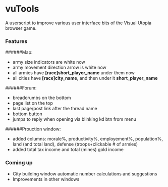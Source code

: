 # vuTools
A userscript to improve various user interface bits of the Visual Utopia browser game.
### Features
######Map:
- army size indicators are white now
- army movement direction arrow is white now
- all armies have **[race]short_player_name** under them now
- all cities have **[race]city_name**, and then under it **short_player_name**

######Forum:
- breadcrumbs on the bottom
- page list on the top
- last page/post link after the thread name
- bottom button
- jumps to reply when opening via blinking kd btn from menu

######Prouction window:
- added columns: morale%, productivity%, employement%, population%, land
(and total land), defense (troops+clickable # of armies)
- added total tax income and total (mines) gold income

### Coming up
- City building window automatic number calculations and suggestions
- Improvements in other windows
